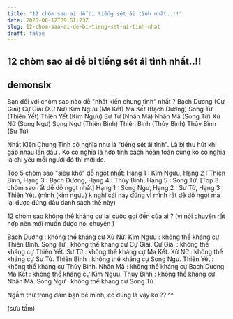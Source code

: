 ```yaml
---
title: "12 chòm sao ai dễ bi tiếng sét ái tình nhất..!!"
date: 2025-06-12T09:51:23Z
slug: 12-chom-sao-ai-de-bi-tieng-set-ai-tinh-nhat
draft: false
---
```


## 12 chòm sao ai dễ bi tiếng sét ái tình nhất..!!

## demonslx

Bạn đối với chòm sao nào dễ "nhất kiến chung tình" nhất ?
Bạch Dương (Cự Giải) Cự Giải (Xử Nữ)
Kim Ngưu (Ma Kết) Ma Kết (Bạch Dương)
Song Tử (Thiên Yết) Thiên Yết (Kim Ngưu)
Sư Tử (Nhân Mã) Nhân Mã (Song Tử)
Xử Nữ (Song Ngư) Song Ngư (Thiên Bình)
Thiên Bình (Thủy Bình) Thủy Bình (Sư Tử)

Nhất Kiến Chung Tình có nghĩa như là "tiếng sét ái tình".
Là bị thu hút khi gặp nhau lần đầu .
Ko có nghĩa là hợp tính cách hoàn toàn cũng ko có nghĩa là chỉ yêu mỗi người đó thì mới dc.


Top 5 chòm sao "siêu khó" dỗ ngọt nhất:
Hạng 1 : Kim Ngưu, Hạng 2 : Thiên Bình, Hạng 3 : Bạch Dương, Hạng 4 : Thủy Bình, Hạng 5 : Song Tử.
[Top 3 chòm sao rất dễ dỗ ngọt nhất] 
Hạng 1 : Song Ngư, Hạng 2 : Sư Tử, Hạng 3 : Thiên Yết.
(mình (kim ngưu) k nghĩ cái này đúng vì mình rất dễ dỗ ngọt mà lại được đứng đầu danh sách thế này)



12 chòm sao không thể kháng cự lại cuộc gọi đến của ai ?
(vì nói chuyện rất hợp nên mới muốn được nói chuyện )

Bạch Dương : không thể kháng cự Xử Nữ.
Kim Ngưu : không thể kháng cự Thiên Bình.
Song Tử : không thể kháng cự Cự Giải.
Cự Giải : không thể kháng cự Thiên Yết.
Sư Tử : không thể kháng cự Ma Kết.
Xử Nữ : không thể kháng cự Sư Tử.
Thiên Bình : không thể kháng cự Song Ngư.
Thiên Yết : không thể kháng cự Thủy Bình.
Nhân Mã : không thể kháng cự Bạch Dương.
Ma Kết : không thể kháng cự Kim Ngưu.
Thủy Bình : không thể kháng cự Nhân Mã.
Song Ngư : không thể kháng cự Song Tử.

Ngẫm thử trong đám bạn bè mình, có đúng là vậy ko ?? ^^

(sưu tầm)